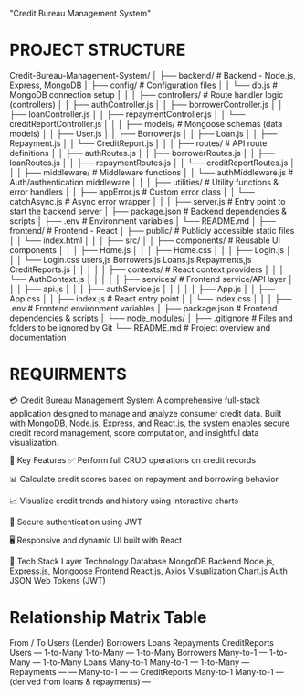 "Credit Bureau Management System" 
# PROJECT STRUCTURE
Credit-Bureau-Management-System/
│
├── backend/                                   # Backend - Node.js, Express, MongoDB
│   ├── config/                                 # Configuration files
│   │   └── db.js                               # MongoDB connection setup
│   │
│   ├── controllers/                            # Route handler logic (controllers)
│   │   ├── authController.js
│   │   ├── borrowerController.js
│   │   ├── loanController.js
│   │   ├── repaymentController.js
│   │   └── creditReportController.js
│   │
│   ├── models/                                 # Mongoose schemas (data models)
│   │   ├── User.js
│   │   ├── Borrower.js
│   │   ├── Loan.js
│   │   ├── Repayment.js
│   │   └── CreditReport.js
│   │
│   ├── routes/                                 # API route definitions
│   │   ├── authRoutes.js
│   │   ├── borrowerRoutes.js
│   │   ├── loanRoutes.js
│   │   ├── repaymentRoutes.js
│   │   └── creditReportRoutes.js
│   │
│   ├── middleware/                             # Middleware functions
│   │   └── authMiddleware.js                   # Auth/authentication middleware
│   │
│   ├── utilities/                              # Utility functions & error handlers
│   │   ├── appError.js                         # Custom error class
│   │   └── catchAsync.js                       # Async error wrapper
│   │
│   ├── server.js                               # Entry point to start the backend server
│   ├── package.json                            # Backend dependencies & scripts
│   ├── .env                                    # Environment variables
│   └── README.md
│
├── frontend/                                   # Frontend - React
│   ├── public/                                 # Publicly accessible static files
│   │   └── index.html
│   │
│   ├── src/
│   │   ├── components/                         # Reusable UI components
│   │   │   ├── Home.js
│   │   │   ├── Home.css
│   │   │   ├── Login.js
│   │   │   └── Login.css
                users,js
                Borrowers.js
                Loans.js
                Repayments,js
                CreditReports.js
│   │   │
│   │   ├── contexts/                           # React context providers
│   │   │   └── AuthContext.js
│   │   │
│   │   ├── services/                           # Frontend service/API layer
│   │   │   ├── api.js
│   │   │   ├── authService.js
│   │   │
│   │   ├── App.js
│   │   ├── App.css
│   │   ├── index.js                            # React entry point
│   │   └── index.css
│   │
│   ├── .env                                    # Frontend environment variables
│   ├── package.json                            # Frontend dependencies & scripts
│   └── node_modules/
│
├── .gitignore                                  # Files and folders to be ignored by Git
└── README.md                                   # Project overview and documentation


# REQUIRMENTS
💳 Credit Bureau Management System
A comprehensive full-stack application designed to manage and analyze consumer credit data. Built with MongoDB, Node.js, Express, and React.js, the system enables secure credit record management, score computation, and insightful data visualization.

🚀 Key Features
✅ Perform full CRUD operations on credit records

📊 Calculate credit scores based on repayment and borrowing behavior

📈 Visualize credit trends and history using interactive charts

🔐 Secure authentication using JWT

🖥️ Responsive and dynamic UI built with React

🧰 Tech Stack
Layer	Technology
Database	MongoDB
Backend	Node.js, Express.js, Mongoose
Frontend	React.js, Axios
Visualization	Chart.js
Auth	JSON Web Tokens (JWT)


# Relationship Matrix Table
From / To	Users (Lender)	Borrowers	Loans	Repayments	CreditReports
Users	—	1-to-Many	1-to-Many	—	1-to-Many
Borrowers	Many-to-1	—	1-to-Many	—	1-to-Many
Loans	Many-to-1	Many-to-1	—	1-to-Many	—
Repayments	—	—	Many-to-1	—	—
CreditReports	Many-to-1	Many-to-1	—	(derived from loans & repayments)	—
